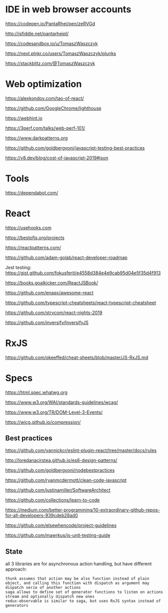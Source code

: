 # IDE in web browser accounts

https://codepen.io/PantaRhei/pen/zeRVGd

http://jsfiddle.net/pantarheipl/

https://codesandbox.io/u/TomaszWaszczyk

https://next.plnkr.co/users/TomaszWaszczyk/plunks

https://stackblitz.com/@TomaszWaszczyk

# Web optimization

https://alexkondov.com/tao-of-react/

https://github.com/GoogleChrome/lighthouse

https://webhint.io

https://3perf.com/talks/web-perf-101/

https://www.darkpatterns.org

https://github.com/goldbergyoni/javascript-testing-best-practices

https://v8.dev/blog/cost-of-javascript-2019#json


# Tools

https://dependabot.com/


# React

https://usehooks.com

https://bestofjs.org/projects

https://reactpatterns.com/

https://github.com/adam-golab/react-developer-roadmap

Jest testing: https://gist.github.com/fokusferit/e4558d384e4e9cab95d04e5f35d4f913

https://books.goalkicker.com/ReactJSBook/

https://github.com/enaqx/awesome-react

https://github.com/typescript-cheatsheets/react-typescript-cheatsheet

https://github.com/strvcom/react-nights-2019

https://github.com/inversify/InversifyJS

# RxJS

https://github.com/okeeffed/cheat-sheets/blob/master/JS-RxJS.md

# Specs

https://html.spec.whatwg.org

https://www.w3.org/WAI/standards-guidelines/wcag/

https://www.w3.org/TR/DOM-Level-3-Events/

https://wicg.github.io/compression/

## Best practices

https://github.com/yannickcr/eslint-plugin-react/tree/master/docs/rules

http://loredanacirstea.github.io/es6-design-patterns/

https://github.com/goldbergyoni/nodebestpractices

https://github.com/ryanmcdermott/clean-code-javascript

https://github.com/justinamiller/SoftwareArchitect

https://github.com/collections/learn-to-code

https://medium.com/better-programming/10-extraordinary-github-repos-for-all-developers-939cdeb28ad0

https://github.com/elsewhencode/project-guidelines

https://github.com/mawrkus/js-unit-testing-guide

## State

all 3 libraries are for asynchronous action handling, but have different approach:

    thunk assumes that action may be also function instead of plain object, and calling this function with dispatch as argument may dispatch serie of another actions
    saga allows to define set of generator functions to listen on actions stream and optionally dispatch new ones
    redux-observable is similar to saga, but uses RxJS syntax instead of generators
